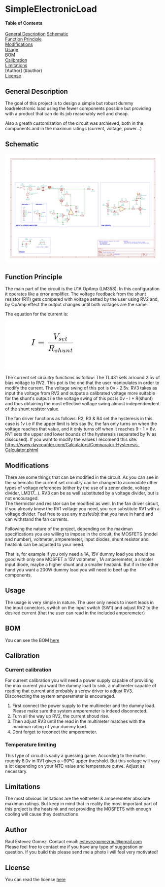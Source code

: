 
# SimpleElectronicLoad 

#### Table of Contents 
[General Description](#general-description)
[Schematic](#schematic)  
[Function Principle](#function-principle)  
[Modifications](#modifications)  
[Usage](#usage)  
[BOM](#bom)  
[Calibration](#calibration)  
[Limitations](#limitations)  
[Author] (#author)  
[License](#license)  

## General Description

The goal of this project is to design a simple but robust dummy load/electronic load using the fewer components 
possible but providing with a product that can do its job reasonably well and cheap.

Also a greath customization of the circuit was archieved, both in the components and in 
the maximun ratings (current, voltage, power...)
## Schematic 

![circuit schematic](/schematic/schematic.png "Circuit schematic")

## Function Principle

The main part of the circuit is the U1A OpAmp (LM358). In this configuration it operates like a error amplifier. 
The voltage feedback from the shunt resistor (R11) gets compared with voltage setted by the user using RV2 and, 
by OpAmp effect the output changes until both voltages are the same.    

The equation for the current is: 

![current equation](/img/current_equation.png "Current Equation")    

The current set circuitry functions as follow: The TL431 sets arround 2.5v of bias voltage to RV2. This pot is the
one that the user manipulates in order to modify the current. The voltage swing of this pot is 0v - 2.5v.
RV3 takes as input the voltage from RV2 and outputs a calibrated voltage more suitable for the shunt's output 
i.e the voltage swing of this pot is 0v -  I * R(shunt) and thus obtaining the most effective voltage swing almost
independendent of the shunt resistor value.

The fan driver functions as follows: R2, R3 & R4 set the hysteresis  in this case is 1v i.e if the upper limit 
is lets say 9v, the fan only turns on when the voltage reaches that value, and it only turns off when it reaches 
9 - 1 = 8v. RV1 sets the upper and lower bounds of the hysteresis (separated by 1v as disscused). If you want to 
modify the values I recomend this site: https://www.daycounter.com/Calculators/Comparator-Hysteresis-Calculator.phtml

## Modifications

There are some things that can be modified in the circuit. As you can see in the schematic the current set 
circuitry can be changed to acomodate other types of voltage references (either by the use of a zener diode,
voltage divider, LM317...). RV3 can be as well substituted by a voltage divider, but is not encouraged.  
The thermistor and resistor can be modified as well.
In the fan driver circuit, if you already know the RV1 voltage you need, you can substitute RV1 with a voltage 
divider. Feel free to use any mosfet/bjt that you have in hand and can withstand the fan currents.  

Following the nature of the project, depending on the maximun specifications you are willing to impose in the 
circuit, the MOSFETS (model and number), voltmeter, amperemeter, input diodes, shunt resistor and heatsink can 
be adjusted to your need.  

That is, for example if you only need a 1A, 15V dummy load you should be good with only one MOSFET a 15V voltmeter
, 1A amperemeter, a simpler input diode, maybe a higher shunt and a smaller heatsink. But if in the other hand 
you want a 200W dummy load you will need to beef up the components.

## Usage 

The usage is very simple in nature. The user only needs to insert leads in the input conectors, switch on the 
input switch (SW1) and adjust RV2 to the desired current (that the user can read in the included amperemeter)


## BOM

You can see the BOM [here](schematic/bom.txt)

## Calibration

### Current calibration
For current calibration you will need a power supply capable of providing the max current you want the dummy load
to sink, a multimeter capable of reading that current and probably a screw driver to adjust RV3. Disconecting the 
system amperemeter is encouraged.  
    
1. First connect the power supply to the multimeter and the dummy load. Please make sure the system amperemeter
is indeed disconected.
2. Turn all the way up RV2, the current shoud rise.
3. Then adjust RV3 until the read in the multimeter matches with the maximun rating of your dummy load.
4. Dont forget to reconect the amperemeter.

### Temperature limiting

This type of circuit is sadly a guessing game. According to the maths, roughly 
8.0v in RV1 gives a ~90ºC upper threshold. But this voltage will vary a lot depending on your NTC value and 
temperature curve. Adjust as necessary.

## Limitations

The most obvious limitations are the voltmeter & amperemeter absolute maximun ratings. But keep in mind that in 
reality the most important part of this project is the heatsink and not providing the MOSFETS with enough
cooling will cause they destructions

## Author 
Raul Estevez Gomez. Contact email: estevezgomezraul@gmail.com  
Please feel free to contact me if you have any type of suggestion or question. If you build this please send me a 
photo i will feel very motivated!

## License
You can read the license [here](LICENSE)
